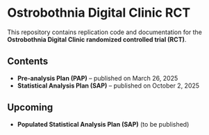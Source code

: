 # Ostrobothnia Digital Clinic RCT

This repository contains replication code and documentation for the **Ostrobothnia Digital Clinic randomized controlled trial (RCT)**.  

## Contents

- **Pre-analysis Plan (PAP)** – published on March 26, 2025  
- **Statistical Analysis Plan (SAP)** – published on October 2, 2025  

## Upcoming

- **Populated Statistical Analysis Plan (SAP)** (to be published)  
